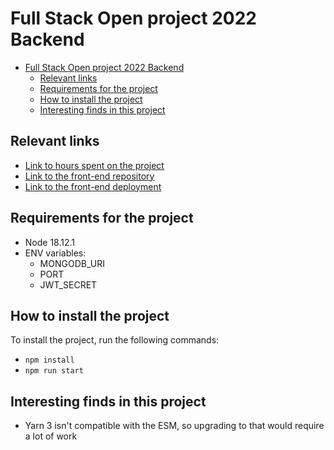 # Full Stack Open project 2022 Backend

- [Full Stack Open project 2022 Backend](#full-stack-open-project-2022-backend)
  - [Relevant links](#relevant-links)
  - [Requirements for the project](#requirements-for-the-project)
  - [How to install the project](#how-to-install-the-project)
  - [Interesting finds in this project](#interesting-finds-in-this-project)

## Relevant links
- [Link to hours spent on the project](documentation\hoursUsed.md)
- [Link to the front-end repository](https://github.com/erictelkkala/FullStackOpenProject-FrontEnd)
- [Link to the front-end deployment](https://deploy-preview-4--effulgent-bombolone-cf0607.netlify.app/)
  
## Requirements for the project

- Node 18.12.1
- ENV variables:
  - MONGODB_URI
  - PORT
  - JWT_SECRET

## How to install the project

To install the project, run the following commands:

- `npm install`
- `npm run start`

## Interesting finds in this project
- Yarn 3 isn't compatible with the ESM, so upgrading to that would require a lot of work
